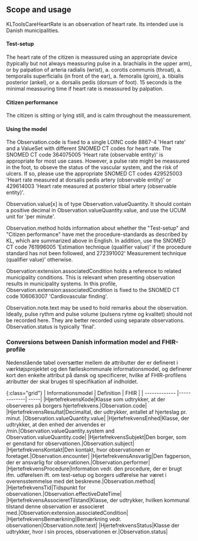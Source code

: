 ## Scope and usage
KLToolsCareHeartRate is an observation of heart rate. Its intended use is Danish municipalities.

#### Test-setup
The heart rate of the citizen is meassured using an appropriate device (typically but not always meassuring pulse in a. brachialis in the upper arm), or by palpation of arteria radialis (wrist), a. corotis communis (throat), a. temporalis superficialis (in front of the ear), a. femoralis (groin), a. tibialis posterior (ankel), or a. dorsalis pedis (dorsum of foot). 15 seconds is the minimal meassuring time if heart rate is meassured by palpation.

#### Citizen performance
The citizen is sitting or lying still, and is calm throughout the meassurement.

#### Using the model
The Observation.code is fixed to a single LOINC code 8867-4 'Heart rate' and a ValueSet with different SNOMED CT codes for heart rate. The SNOMED CT code 364075005 'Heart rate (observable entity)' is appropriate for most use cases. However, a pulse rate might be meassured in the foot, to obseve the status of the vascular system, and the risk of ulcers. If so, please use the appropriate SNOMED CT codes 429525003 'Heart rate measured at dorsalis pedis artery (observable entity)' or 429614003 'Heart rate measured at posterior tibial artery (observable entity)'. 

Observation.value[x] is of type Observation.valueQuantity. It should contain a positive decimal in Observation.valueQuantity.value, and use the UCUM unit for 'per minute'.

Observation.method holds information about whether the "Test-setup" and "Citizen performance" have met the procedure-standards as described by KL, which are summarized above in English. In addition, use the SNOMED CT code 761996005 'Estimation technique (qualifier value)' if the procedure standard has not been followed, and 272391002' Measurement technique (qualifier value)' otherwise.

Observation:extension.associatedCondition holds a reference to related municipality conditions. This is relevant when presenting observation results in municipality systems. In this profile, Observation.extension:associatedCondition is fixed to the SNOMED CT code 106063007 'Cardiovascular finding'.

Observation.note.text may be used to hold remarks about the observation. Ideally, pulse rythm and pulse volume (pulsens rytme og kvalitet) should not be recorded here. They are better recorded using separate observations. Observation.status is typically 'final'.

### Conversions between Danish information model and FHIR-profile
Nedenstående tabel oversætter mellem de attributter der er defineret i værktøjsprojektet og den fælleskommunale informationsmodel, og definerer kort den enkelte attribut på dansk og specificerer, hvilke af FHIR-profilens atributter der skal bruges til specifikation af indholdet.

{:class="grid"}
|   Informationsmodel      | Definition        | FHIR  |
| ------------- |-------------| -----|
|HjertefrekvensKode|Klasse som udtrykker, at der observeres på borgers hjertefrekvens.|Observation.code|
|HjertefrekvensResultat|Decimaltal, der udtrykker, antallet af hjerteslag pr. minut. |Observation.valueQuantity.value|
|HjertefrekvensEnhed|Klasse, der udtrykker, at den enhed der anvendes er /min.|Observation.valueQuantity.system and Observation.valueQuantity.code|
|HjertefrekvensSubjekt|Den borger, som er genstand for observationen.|Observation.subject|
|HjertefrekvensKontakt|Den kontakt, hvor observationen er foretaget.|Observation.encounter|
|HjertefrekvensAnsvarlig|Den fagperson, der er ansvarlig for observationen.|Observation.performer|
|HjertefrekvensProcedure|Information vedr. den procedure, der er brugt ifm. udførelsen ift. om test-setup og borgers udførelse har været i overensstemmelse med det beskrevne.|Observation.method|
|HjertefrekvensTid|Tidspunkt for observationen.|Observation.effectiveDateTime|
|HjertefrekvensAssocieretTilstand|Klasse, der udtrykker, hvilken kommunal tilstand denne observation er associeret med.|Observation:extension.associatedCondition|
|HjertefrekvensBemærkning|Bemærkning vedr. observationen|Observation.note.text|
|HjertefrekvensStatus|Klasse der udtrykker, hvor i sin proces, observationen er.|Observation.status|